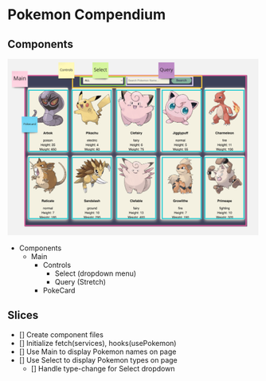 # Pokemon Compendium

## Components

![](wireframe_poke.png)

- Components
  - Main
    - Controls
      - Select (dropdown menu)
      - Query (Stretch)
    - PokeCard

## Slices

- [] Create component files
- [] Initialize fetch(services), hooks(usePokemon)
- [] Use Main to display Pokemon names on page
- [] Use Select to display Pokemon types on page
  - [] Handle type-change for Select dropdown
